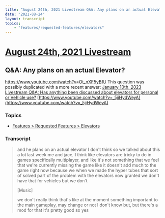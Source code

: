 ```yaml
---
title: "August 24th, 2021 Livestream Q&A: Any plans on an actual Elevator?"
date: "2021-08-24"
layout: transcript
topics:
    - "features/requested-features/elevators"
---
```

# [August 24th, 2021 Livestream](../2021-08-24.md)
## Q&A: Any plans on an actual Elevator?
https://www.youtube.com/watch?v=Ot_nXF5yBfU
This question was possibly duplicated with a more recent answer: [January 10th, 2023 Livestream Q&A: Has anything been discussed about elevators for personal or Vehicle use?](./yt-_5jjHydWeyA.md) [https://www.youtube.com/watch?v=_5jjHydWeyA](https://www.youtube.com/watch?v=_5jjHydWeyA)


### Topics
* [Features > Requested Features > Elevators](../topics/features/requested-features/elevators.md)

### Transcript

> and he plans on an actual elevator I don't think so we talked about this a lot last week me and jace, I think like elevators are tricky to do in games specifically multiplayer, and like it's not something that we feel that we're currently missing the game like it doesn't add much to the game right now because we when we made the hyper tubes that sort of solved part of the problem with the elevators now granted we don't have that for vehicles but we don't
>
> [Music]
>
> we don't really think that's like at the moment something important to the main gameplay, may change or not I don't know but, but there's a mod for that it's pretty good so yes

